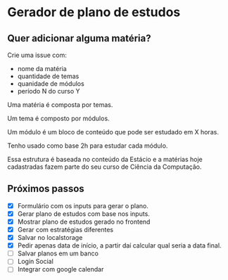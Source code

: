 # Gerador de plano de estudos

## Quer adicionar alguma matéria?

Crie uma issue com:

- nome da matéria
- quantidade de temas
- quanidade de módulos
- período N do curso Y

Uma matéria é composta por temas. 

Um tema é composto por módulos. 

Um módulo é um bloco de conteúdo que pode ser estudado em X horas.

Tenho usado como base 2h para estudar cada módulo. 

Essa estrutura é baseada no conteúdo da Estácio e a matérias hoje cadastradas fazem parte do seu curso de Ciência da Computação.

## Próximos passos

- [x] Formulário com os inputs para gerar o plano.
- [x] Gerar plano de estudos com base nos inputs.
- [x] Mostrar plano de estudos gerado no frontend 
- [x] Gerar com estratégias diferentes
- [x] Salvar no localstorage
- [x] Pedir apenas data de início, a partir daí calcular qual seria a data final.
- [ ] Salvar planos em um banco
- [ ] Login Social
- [ ] Integrar com google calendar
